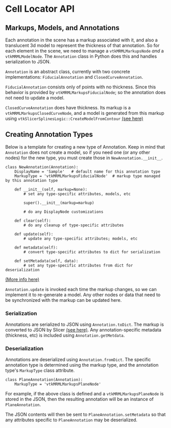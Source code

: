 # Cell Locator API

## Markups, Models, and Annotations

Each annotation in the scene has a markup associated with it, and also a translucent 3d
model to represent the thickness of that annotation. So for each element in the scene,
we need to manage a `vtkMRMLMarkupsNode` *and* a `vtkMRMLModelNode`. The
`Annotation` class in Python does this and handles serialization to JSON.

`Annotation` is an abstract class, currently with two concrete implementations:
`FiducialAnnotation` and `ClosedCurveAnnotation`.

`FiducialAnnotation` consists only of points with no thickness. Since this behavior is
provided by `vtkMRMLMarkupsFiducialNode`; so the annotation does not need to update a
model.

`ClosedCurveAnnotation` does have thickness. Its markup is a
`vtkMRMLMarkupsClosedCurveNode`, and a model is generated from this markup using
`vtkSlicerSplinesLogic::CreateModelFromContour` [(see here)][create-model-from-contour]

[create-model-from-contour]: https://github.com/BICCN/cell-locator/blob/main/Modules/Loadable/Splines/Logic/vtkSlicerSplinesLogic.cxx#L68-L142

## Creating Annotation Types

Below is a template for creating a new type of Annotation. Keep in mind that
`Annotation` does not create a model, so if you need one (or any other nodes) for the
new type, you must create those in `NewAnnotation.__init__`.

```python3
class NewAnnotation(Annotation):
    DisplayName = 'Sample'   # default name for this annotation type
    MarkupType = 'vtkMRMLMarkupsFiducialNode'  # markup type managed by this annotation type

    def __init__(self, markup=None):
        # set any type-specific attributes, models, etc

        super().__init__(markup=markup)

        # do any DisplayNode customizations

    def clear(self):
        # do any cleanup of type-specific attributes

    def update(self):
        # update any type-specific attributes; models, etc

    def metadata(self):
        # convert type-specific attributes to dict for serialization

    def setMetadata(self, data):
        # set any type-specific attributes from dict for deserialization
```

[(More info here)][pull169]

[pull169]: https://github.com/BICCN/cell-locator/pull/169

`Annotation.update` is invoked each time the markup changes, so we can implement it to
re-generate a model. Any other nodes or data that need to be synchronized with the
markup can be updated here.

### Serialization

Annotations are serialized to JSON using `Annotation.toDict`. The markup is converted
to JSON by Slicer [(see here)][slicer-markups]. Any annotation-specific metadata (thickness, etc) is
included using `Annotation.getMetdata`.

[slicer-markups]: https://slicer.readthedocs.io/en/latest/developer_guide/modules/markups.html

### Deserialization

Annotations are deserialized using `Annotation.fromDict`. The specific annotation
type is determined using the markup type, and the annotation type's `MarkupType`
class attribute.

```python3
class PlaneAnnotation(Annotation):
    MarkupType = 'vtkMRMLMarkupsPlaneNode'
```

For example, if the above class is defined and a `vtkMRMLMarkupsPlaneNode` is stored
in the JSON, then the resulting annotation will be an instance of `PlaneAnnotation`.

The JSON contents will then be sent to `PlaneAnnotation.setMetadata` so that any
attributes specific to `PlaneAnnotation` may be deserialized.
